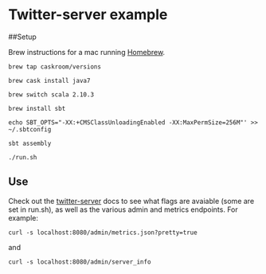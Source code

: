 # Twitter-server example

##Setup

Brew instructions for a mac running [Homebrew](http://brew.sh/).

`brew tap caskroom/versions`

`brew cask install java7`

`brew switch scala 2.10.3`

`brew install sbt`

`echo SBT_OPTS="-XX:+CMSClassUnloadingEnabled -XX:MaxPermSize=256M"' >> ~/.sbtconfig`

`sbt assembly`

`./run.sh`

## Use

Check out the [twitter-server](http://twitter.github.io/twitter-server/Features.html) docs to see what flags are avaiable (some are set in run.sh), as well as the various admin and metrics endpoints.  For example:

`curl -s localhost:8080/admin/metrics.json?pretty=true`

and

`curl -s localhost:8080/admin/server_info`